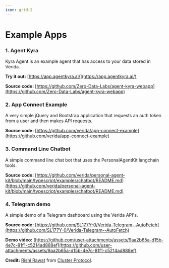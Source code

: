 ```yaml
---
icon: grid-2
---
```


# Example Apps

### 1. Agent Kyra

Kyra Agent is an example agent that has access to your data stored in Verida.

**Try it out:** [https://app.agentkyra.ai/](https://app.agentkyra.ai/)

**Source code:** [https://github.com/Zero-Data-Labs/agent-kyra-webapp](https://github.com/Zero-Data-Labs/agent-kyra-webapp)

### 2. App Connect Example

A very simple jQuery and Bootstrap application that requests an auth token from a user and then makes API requests.

**Source code:** [https://github.com/verida/app-connect-example](https://github.com/verida/app-connect-example)

### 3. Command Line Chatbot

A simple command line chat bot that uses the PersonalAgentKit langchain tools.

**Source code:** [https://github.com/verida/personal-agent-kit/blob/main/typescript/examples/chatbot/README.md](https://github.com/verida/personal-agent-kit/blob/main/typescript/examples/chatbot/README.md)

### 4. Telegram demo

A simple demo of a Telegram dashboard using the Verida API's.

**Source code:** [https://github.com/SL177Y-0/Verida-Telegram--AutoFetch](https://github.com/SL177Y-0/Verida-Telegram--AutoFetch)

**Demo video:** [https://github.com/user-attachments/assets/9aa2b65a-d15b-4e7c-81f1-c5214ad888ef](https://github.com/user-attachments/assets/9aa2b65a-d15b-4e7c-81f1-c5214ad888ef)

**Credit:** [Rishi Rawat](https://x.com/SL177Y0) from [Cluster Protocol](https://x.com/ClusterProtocol).



